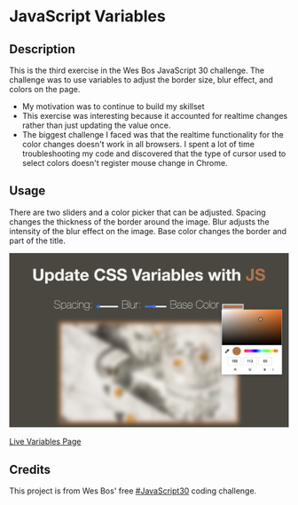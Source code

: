 # JavaScript Variables

## Description

This is the third exercise in the Wes Bos JavaScript 30 challenge. The challenge was to use variables to adjust the border size, blur effect, and colors on the page.

- My motivation was to continue to build my skillset
- This exercise was interesting because it accounted for realtime changes rather than just updating the value once.
- The biggest challenge I faced was that the realtime functionality for the color changes doesn't work in all browsers. I spent a lot of time troubleshooting my code and discovered that the type of cursor used to select colors doesn't register mouse change in Chrome.

## Usage

There are two sliders and a color picker that can be adjusted. Spacing changes the thickness of the border around the image. Blur adjusts the intensity of the blur effect on the image. Base color changes the border and part of the title.

![Variables Screenshot](/assets/variables_SS.png)

[Live Variables Page](https://katemcro.github.io/variablesJS30_03/)

## Credits

This project is from Wes Bos' free [#JavaScript30](https://javascript30.com/) coding challenge.

